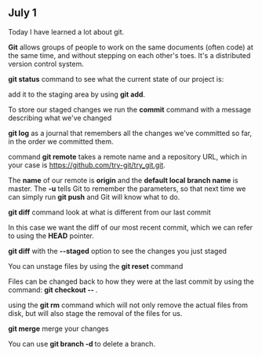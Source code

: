 July 1
------

Today I have learned a lot about git.

**Git** allows groups of people to work on the same documents (often code) at the same time, and without stepping on each other's toes. It's a distributed version control system.


**git status** command to see what the current state of our project is:

add it to the staging area by using **git add**.

To store our staged changes we run the **commit** command with a message describing what we've changed

**git log** as a journal that remembers all the changes we've committed so far, in the order we committed them. 

command **git remote** takes a remote name and a repository URL, which in your case is https://github.com/try-git/try_git.git.

The __name__ of our remote is **origin** and the __default local branch name__ is master. The **-u** tells Git to remember the parameters, so that next time we can simply run **git push** and Git will know what to do. 

**git diff** command look at what is different from our last commit

In this case we want the diff of our most recent commit, which we can refer to using the **HEAD** pointer.

**git diff** with the **--staged** option to see the changes you just staged

You can unstage files by using the **git reset** command

Files can be changed back to how they were at the last commit by using the command: **git checkout -- <target>**.

using the **git rm** command which will not only remove the actual files from disk, but will also stage the removal of the files for us.

**git merge** merge your changes

You can use **git branch -d <branch name>** to delete a branch.
